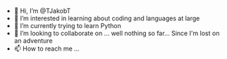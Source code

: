 - 👋 Hi, I’m @TJakobT
- 👀 I’m interested in learning about coding and languages at large
- 🌱 I’m currently trying to learn Python
- 💞️ I’m looking to collaborate on ... well nothing so far... Since I'm lost on an adventure
- 📫 How to reach me ...

<!---
TJakobT/TJakobT is a ✨ special ✨ repository because its `README.md` (this file) appears on your GitHub profile.
You can click the Preview link to take a look at your changes.
--->
